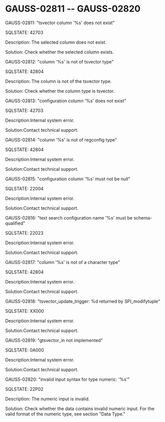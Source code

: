 # GAUSS-02811 -- GAUSS-02820<a name="EN-US_TOPIC_0302073023"></a>

GAUSS-02811: "tsvector column '%s' does not exist"

SQLSTATE: 42703

Description: The selected column does not exist.

Solution: Check whether the selected column exists.

GAUSS-02812: "column '%s' is not of tsvector type"

SQLSTATE: 42804

Description: The column is not of the tsvector type.

Solution: Check whether the column type is tsvector.

GAUSS-02813: "configuration column '%s' does not exist"

SQLSTATE: 42703

Description:Internal system error.

Solution:Contact technical support.

GAUSS-02814: "column '%s' is not of regconfig type"

SQLSTATE: 42804

Description:Internal system error.

Solution:Contact technical support.

GAUSS-02815: "configuration column '%s' must not be null"

SQLSTATE: 22004

Description:Internal system error.

Solution:Contact technical support.

GAUSS-02816: "text search configuration name '%s' must be schema-qualified"

SQLSTATE: 22023

Description:Internal system error.

Solution:Contact technical support.

GAUSS-02817: "column '%s' is not of a character type"

SQLSTATE: 42804

Description:Internal system error.

Solution:Contact technical support.

GAUSS-02818: "tsvector\_update\_trigger: %d returned by SPI\_modifytuple"

SQLSTATE: XX000

Description:Internal system error.

Solution:Contact technical support.

GAUSS-02819: "gtsvector\_in not implemented"

SQLSTATE: 0A000

Description:Internal system error.

Solution:Contact technical support.

GAUSS-02820: "invalid input syntax for type numeric: '%s'"

SQLSTATE: 22P02

Description: The numeric input is invalid.

Solution: Check whether the data contains invalid numeric input. For the valid format of the numeric type, see section "Data Type."

